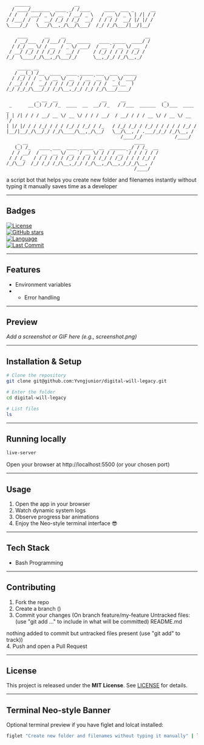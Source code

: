 ```
   ______                __                            
  / ____/_______  ____ _/ /____     ____  ___ _      __
 / /   / ___/ _ \/ __ `/ __/ _ \   / __ \/ _ \ | /| / /
/ /___/ /  /  __/ /_/ / /_/  __/  / / / /  __/ |/ |/ / 
\____/_/   \___/\__,_/\__/\___/  /_/ /_/\___/|__/|__/  
                                                       
    ____      __    __                             __
   / __/___  / /___/ /__  _____   ____ _____  ____/ /
  / /_/ __ \/ / __  / _ \/ ___/  / __ `/ __ \/ __  / 
 / __/ /_/ / / /_/ /  __/ /     / /_/ / / / / /_/ /  
/_/  \____/_/\__,_/\___/_/      \__,_/_/ /_/\__,_/   
                                                     
    _____ __                                    
   / __(_) /__  ____  ____ _____ ___  ___  _____
  / /_/ / / _ \/ __ \/ __ `/ __ `__ \/ _ \/ ___/
 / __/ / /  __/ / / / /_/ / / / / / /  __(__  ) 
/_/ /_/_/\___/_/ /_/\__,_/_/ /_/ /_/\___/____/  
                                                
           _ __  __                __     __              _            
 _      __(_) /_/ /_  ____  __  __/ /_   / /___  ______  (_)___  ____ _
| | /| / / / __/ __ \/ __ \/ / / / __/  / __/ / / / __ \/ / __ \/ __ `/
| |/ |/ / / /_/ / / / /_/ / /_/ / /_   / /_/ /_/ / /_/ / / / / / /_/ / 
|__/|__/_/\__/_/ /_/\____/\__,_/\__/   \__/\__, / .___/_/_/ /_/\__, /  
                                          /____/_/            /____/   
    _ __                                       ____     
   (_) /_   ____ ___  ____ _____  __  ______ _/ / /_  __
  / / __/  / __ `__ \/ __ `/ __ \/ / / / __ `/ / / / / /
 / / /_   / / / / / / /_/ / / / / /_/ / /_/ / / / /_/ / 
/_/\__/  /_/ /_/ /_/\__,_/_/ /_/\__,_/\__,_/_/_/\__, /  
                                               /____/   
```

a script bot that helps you create new folder and filenames instantly without  typing it manually saves time as a developer

---

## Badges
[![License](https://img.shields.io/badge/license-MIT-blue.svg)](git@github.com:Yvngjunior/digital-will-legacy.git)  
[![GitHub stars](https://img.shields.io/github/stars/git@github.com:Yvngjunior/digital-will-legacy.git?style=flat)](git@github.com:Yvngjunior/digital-will-legacy.git)  
[![Language](https://img.shields.io/github/languages/top/git@github.com:Yvngjunior/digital-will-legacy.git?style=flat)](git@github.com:Yvngjunior/digital-will-legacy.git)  
[![Last Commit](https://img.shields.io/github/last-commit/git@github.com:Yvngjunior/digital-will-legacy.git?style=flat)](git@github.com:Yvngjunior/digital-will-legacy.git)

---

## Features
- Environment variables
- - Error handling

---

## Preview
_Add a screenshot or GIF here (e.g., screenshot.png)_

---

## Installation & Setup

```bash
# Clone the repository
git clone git@github.com:Yvngjunior/digital-will-legacy.git

# Enter the folder
cd digital-will-legacy

# List files
ls
```

---

## Running locally

```bash
live-server
```

Open your browser at http://localhost:5500 (or your chosen port)

---

## Usage

1. Open the app in your browser  
2. Watch dynamic system logs  
3. Observe progress bar animations  
4. Enjoy the Neo-style terminal interface 😎

---

## Tech Stack
- Bash Programming

---

## Contributing

1. Fork the repo  
2. Create a branch ()  
3. Commit your changes (On branch feature/my-feature
Untracked files:
  (use "git add <file>..." to include in what will be committed)
	README.md

nothing added to commit but untracked files present (use "git add" to track))  
4. Push and open a Pull Request  

---

## License

This project is released under the **MIT License**. See [LICENSE](LICENSE) for details.

---

## Terminal Neo-style Banner

Optional terminal preview if you have figlet and lolcat installed:

```bash
figlet "Create new folder and filenames without typing it manually" | lolcat
```

